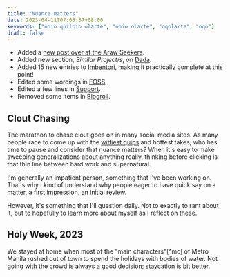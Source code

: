 ```yaml
---
title: "Nuance matters"
date: 2023-04-11T07:05:57+08:00
keywords: ["ohio quilbio olarte", "ohio olarte", "oqolarte", "oqo"]
draft: false
---
```

- Added a [new post over at the Araw Seekers](https://seekers.araw.xyz/eulogy/).
- Added new section, *Similar Project/s*, on [Dada](/dada).
- Added 15 new entries to [Imbentori](/imbentori), making it practically
  complete at this point!
- Edited some wordings in [FOSS](/foss).
- Edited a few lines in [Support](/support).
- Removed some items in [Blogroll](/blogroll).

## Clout Chasing

The marathon to chase clout goes on in many social media sites.
As many people race to come up with the [wittiest quips](/99)
and hottest takes,
who has time to pause and consider that nuance matters?
When it's easy to make sweeping generalizations about anything really,
thinking before clicking is that thin line between hard work and supernatural.

I'm generally an impatient person,
something that I've been working on.
That's why I kind of understand why people eager
to have quick say on a matter,
a first impression,
an initial review.

However, it's something that I'll question daily.
Not to exactly to rant about it,
but to hopefully to learn more about myself as I reflect on these.

## Holy Week, 2023

We stayed at home when most of the "main characters"[^mc] of Metro Manila
rushed out of town to spend the holidays with bodies of water.
Not going with the crowd is always a good decision;
staycation is bit better.
